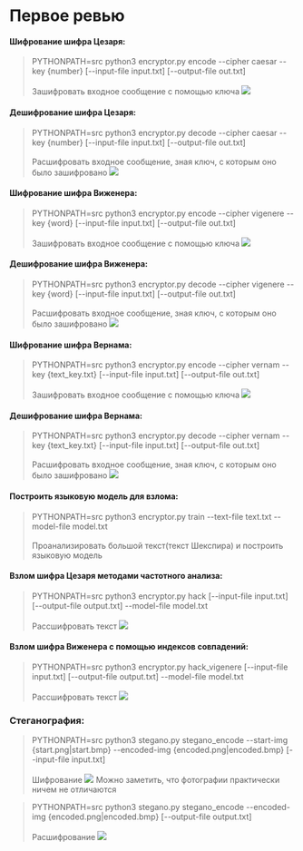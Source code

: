 # Первое ревью


#### Шифрование шифра Цезаря:
>  PYTHONPATH=src python3 encryptor.py encode --cipher caesar --key {number} [--input-file input.txt] [--output-file out.txt] \
> \
Зашифровать входное сообщение с помощью ключа
![](IMG/1.png)


#### Дешифрование шифра Цезаря:
>  PYTHONPATH=src python3 encryptor.py decode --cipher caesar --key {number} [--input-file input.txt] [--output-file out.txt] \
> \
Расшифровать входное сообщение, зная ключ, с которым оно было зашифровано
![](IMG/2.png)


#### Шифрование шифра Виженера:
>  PYTHONPATH=src python3 encryptor.py encode --cipher vigenere --key {word} [--input-file input.txt] [--output-file out.txt] \
> \
Зашифровать входное сообщение с помощью ключа
![](IMG/3.png)


#### Дешифрование шифра Виженера:
>  PYTHONPATH=src python3 encryptor.py decode --cipher vigenere --key {word} [--input-file input.txt] [--output-file out.txt] \
> \
Расшифровать входное сообщение, зная ключ, с которым оно было зашифровано
![](IMG/4.png)


#### Шифрование шифра Вернама:
>  PYTHONPATH=src python3 encryptor.py encode --cipher vernam --key {text_key.txt} [--input-file input.txt] [--output-file out.txt] \
> \
Зашифровать входное сообщение с помощью ключа
![](IMG/5.png)


#### Дешифрование шифра Вернама:
>  PYTHONPATH=src python3 encryptor.py decode --cipher vernam --key {text_key.txt} [--input-file input.txt] [--output-file out.txt] \
> \
Расшифровать входное сообщение, зная ключ, с которым оно было зашифровано
![](IMG/6.png)

#### Построить языковую модель для взлома:

> PYTHONPATH=src python3 encryptor.py train  --text-file text.txt --model-file model.txt \
> \
> Проанализировать большой текст(текст Шекспира) и построить языковую модель


#### Взлом шифра Цезаря методами частотного анализа:

> PYTHONPATH=src python3 encryptor.py hack [--input-file input.txt] [--output-file output.txt] --model-file model.txt \
> \
> Рассшифровать текст
![](IMG/7.png)


#### Взлом шифра Виженера с помощью индексов совпадений:
> PYTHONPATH=src python3 encryptor.py hack_vigenere [--input-file input.txt] [--output-file output.txt] --model-file model.txt \
> \
> Рассшифровать текст
![](IMG/8.png)

### Стеганография:
> PYTHONPATH=src python3 stegano.py stegano_encode  --start-img {start.png|start.bmp} --encoded-img {encoded.png|encoded.bmp} [--input-file input.txt] \
> \
Шифрование
![](IMG/8.png)
Можно заметить, что фотографии практически ничем не отличаются 


> PYTHONPATH=src python3 stegano.py stegano_encode --encoded-img {encoded.png|encoded.bmp} [--output-file output.txt] \
> \
Расшифрование
![](IMG/10.png)